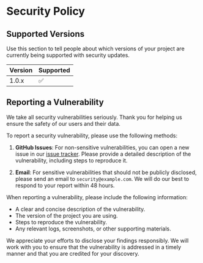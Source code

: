 # Security Policy

## Supported Versions

Use this section to tell people about which versions of your project are
currently being supported with security updates.

| Version | Supported          |
| ------- | ------------------ |
| 1.0.x   | :white_check_mark: |

## Reporting a Vulnerability

We take all security vulnerabilities seriously. Thank you for helping us ensure the safety of our users and their data.

To report a security vulnerability, please use the following methods:

1.  **GitHub Issues**: For non-sensitive vulnerabilities, you can open a new issue in our [issue tracker](https://github.com/your-username/reinforcement-learning-game-agent/issues). Please provide a detailed description of the vulnerability, including steps to reproduce it.

2.  **Email**: For sensitive vulnerabilities that should not be publicly disclosed, please send an email to `security@example.com`. We will do our best to respond to your report within 48 hours.

When reporting a vulnerability, please include the following information:

-   A clear and concise description of the vulnerability.
-   The version of the project you are using.
-   Steps to reproduce the vulnerability.
-   Any relevant logs, screenshots, or other supporting materials.

We appreciate your efforts to disclose your findings responsibly. We will work with you to ensure that the vulnerability is addressed in a timely manner and that you are credited for your discovery.
